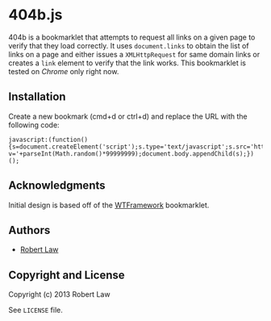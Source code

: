 404b.js
================
404b is a bookmarklet that attempts to request all links on a given page to verify that they load correctly. It uses `document.links` to obtain the list of links on a page and either issues a `XMLHttpRequest` for same domain links or creates a `link` element to verify that the link works. This bookmarklet is  tested on _Chrome_ only right now.


Installation
------------
Create a new bookmark (cmd+d or ctrl+d) and replace the URL with the following code:

	javascript:(function(){s=document.createElement('script');s.type='text/javascript';s.src='https://raw.github.com/emecell/404b.js/master/dist/404b.min.js?v='+parseInt(Math.random()*99999999);document.body.appendChild(s);})();


Acknowledgments
---------------
Initial design is based off of the [WTFramework](http://oskarkrawczyk.github.com/wtframework/) bookmarklet.


Authors
-------
+ [Robert Law](http://www.github.com/emecell)


Copyright and License
---------------------
Copyright (c) 2013 Robert Law

See `LICENSE` file.